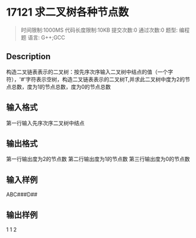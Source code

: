 # 17121 求二叉树各种节点数
>时间限制:1000MS  代码长度限制:10KB
提交次数:0 通过次数:0
题型: 编程题   语言: G++;GCC

## Description
构造二叉链表表示的二叉树：按先序次序输入二叉树中结点的值（一个字符），'#'字符表示空树，构造二叉链表表示的二叉树T,并求此二叉树中度为2的节点总数，度为1的节点总数，度为0的节点总数





## 输入格式
第一行输入先序次序二叉树中结点


## 输出格式
第一行输出度为2的节点数
第二行输出度为1的节点数
第三行输出度为0的节点数


## 输入样例
ABC###D##


## 输出样例
1
1
2